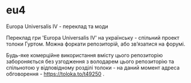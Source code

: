 # eu4
Europa Universalis IV - переклад та моди

Переклад гри 'Europa Universalis IV' на українську - спільний проект толоки Гуртом. 
Можна форкати репозиторій, або звʼязатися на форумі.

Будь-яке комерційне використання вмісту цього репозиторію забороняється без узгодження з володарем цього репозиторію та спільнотою у відповідному розділі толоки - на даний момент адреса обговорення - https://toloka.to/t49250 .
